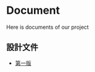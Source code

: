 Document
===
Here is documents of our project  

設計文件
---
+ [第一版](https://github.com/ListenProjectNTNU/Document/blob/main/Design_Document.md)
